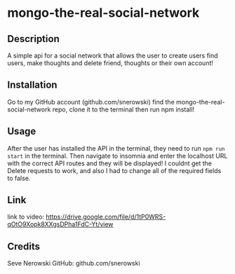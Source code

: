 # mongo-the-real-social-network

## Description
A simple api for a social network that allows the user to create users find users, make thoughts and delete friend, thoughts or their own account!

## Installation
Go to my GitHub account (github.com/snerowski) find the mongo-the-real-social-network repo, clone it to the terminal then run npm install!

## Usage 
After the user has installed the API in the terminal, they need to run `npm run start` in the terminal. Then navigate to insomnia and enter the localhost URL with the correct API routes and they will be displayed! I couldnt get the Delete requests to work, and also I had to change all of the required fields to false.

## Link 
link to video: https://drive.google.com/file/d/1tP0WRS-qOtO9Xopk8XXgsDPha1FdC-Yt/view

## Credits
Seve Nerowski 
GitHub: github.com/snerowski